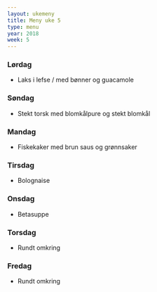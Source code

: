 ```yaml
---
layout: ukemeny
title: Meny uke 5
type: menu
year: 2018
week: 5
---
```


### Lørdag

- Laks i lefse / med bønner og guacamole

### Søndag

- Stekt torsk med blomkålpure og stekt blomkål

### Mandag

- Fiskekaker med brun saus og grønnsaker

### Tirsdag

- Bolognaise

### Onsdag

- Betasuppe

### Torsdag

- Rundt omkring

### Fredag

- Rundt omkring

